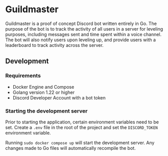 # Guildmaster

Guildmaster is a proof of concept Discord bot written entirely in Go. The purpose of the bot is to track the activity of all users in a server for leveling purposes, including messages sent and time spent within a voice channel. The bot will also notify users upon leveling up, and provide users with a leaderboard to track activity across the server.

## Development

### Requirements

- Docker Engine and Compose
- Golang version 1.22 or higher
- Discord Developer Account with a bot token

### Starting the development server

Prior to starting the application, certain environment variables need to be set. Create a `.env` file in the root of the project and set the `DISCORD_TOKEN` environment variable.

Running `sudo docker compose up` will start the development server. Any changes made to Go files will automatically recompile the bot.
